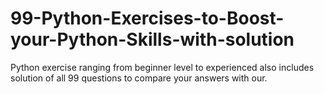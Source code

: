 # 99-Python-Exercises-to-Boost-your-Python-Skills-with-solution
Python exercise ranging from beginner level to experienced also includes solution of all 99 questions to compare your answers with our.
